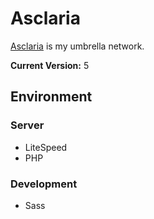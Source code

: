 # Asclaria

[Asclaria](https://asclaria.org) is my umbrella network.

**Current Version:** 5

## Environment

### Server

* LiteSpeed
* PHP

### Development

* Sass